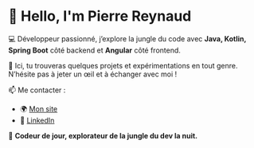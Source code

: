 # 👋 Hello, I'm Pierre Reynaud  

💻 Développeur passionné, j’explore la jungle du code avec **Java, Kotlin, Spring Boot** côté backend et **Angular** côté frontend.  

🚀 Ici, tu trouveras quelques projets et expérimentations en tout genre. N’hésite pas à jeter un œil et à échanger avec moi !  

📫 Me contacter :  
- 🌍 [Mon site](https://ledevdelajungle.fr/contact)  
- 💼 [LinkedIn](https://www.linkedin.com/in/pierre-reynaud-92a174185/)  

🐒 **Codeur de jour, explorateur de la jungle du dev la nuit.**  
